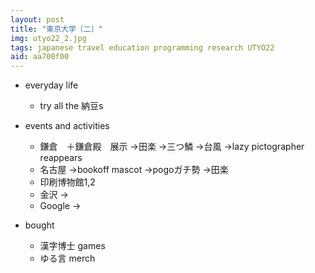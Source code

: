 ```yaml
---
layout: post
title: "東京大学〔二〕"
img: utyo22_2.jpg
tags: japanese travel education programming research UTYO22
aid: aa700f00
---
```


* everyday life
    * try all the 納豆s

* events and activities
    * 鎌倉　＋鎌倉殿　展示
      →田楽
      →三つ鱗
      →台風
      →lazy pictographer reappears
    * 名古屋
      →bookoff mascot
      →pogoガチ勢
      →田楽
    * 印刷博物館1,2
    * 金沢
      →
    * Google
      →

* bought
    * 漢字博士 games
    * ゆる言 merch
